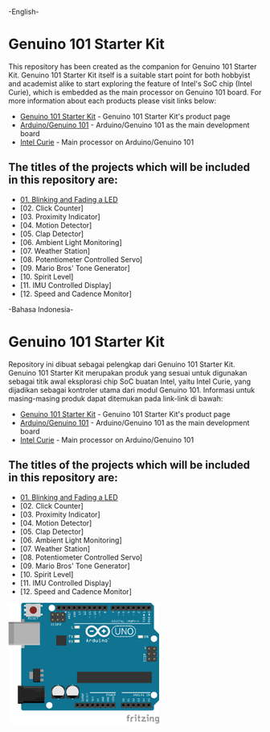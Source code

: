 -English-
# Genuino 101 Starter Kit
This repository has been created as the companion for Genuino 101 Starter Kit.
Genuino 101 Starter Kit itself is a suitable start point for both hobbyist and academist alike to start exploring the feature of Intel's SoC chip (Intel Curie), which is embedded as the main processor on Genuino 101 board.
For more information about each products please visit links below:
* [Genuino 101 Starter Kit](http://digiwarestore.com/en/) - Genuino 101 Starter Kit's product page
* [Arduino/Genuino 101](https://www.arduino.cc/en/Main/ArduinoBoard101) - Arduino/Genuino 101 as the main development board
* [Intel Curie](http://www.intel.com/content/www/us/en/wearables/wearable-soc.html) - Main processor on Arduino/Genuino 101

## The titles of the projects which will be included in this repository are:
* [01. Blinking and Fading a LED](https://github.com/IETrainingDiv/Genuino_101_Starter_Kit/tree/master/1_Blinking_and_Fading_a_LED)
* [02. Click Counter]
* [03. Proximity Indicator]
* [04. Motion Detector]
* [05. Clap Detector]
* [06. Ambient Light Monitoring]
* [07. Weather Station]
* [08. Potentiometer Controlled Servo]
* [09. Mario Bros' Tone Generator]
* [10. Spirit Level]
* [11. IMU Controlled Display]
* [12. Speed and Cadence Monitor]

-Bahasa Indonesia-
# Genuino 101 Starter Kit
Repository ini dibuat sebagai pelengkap dari Genuino 101 Starter Kit.
Genuino 101 Starter Kit merupakan produk yang sesuai untuk digunakan sebagai titik awal eksplorasi chip SoC buatan Intel, yaitu Intel Curie, yang dijadikan sebagai kontroler utama dari modul Genuino 101.
Informasi untuk masing-masing produk dapat ditemukan pada link-link di bawah:
* [Genuino 101 Starter Kit](http://digiwarestore.com/en/) - Genuino 101 Starter Kit's product page
* [Arduino/Genuino 101](https://www.arduino.cc/en/Main/ArduinoBoard101) - Arduino/Genuino 101 as the main development board
* [Intel Curie](http://www.intel.com/content/www/us/en/wearables/wearable-soc.html) - Main processor on Arduino/Genuino 101

## The titles of the projects which will be included in this repository are:
* [01. Blinking and Fading a LED](https://github.com/IETrainingDiv/Genuino_101_Starter_Kit/tree/master/1_Blinking_and_Fading_a_LED)
* [02. Click Counter]
* [03. Proximity Indicator]
* [04. Motion Detector]
* [05. Clap Detector]
* [06. Ambient Light Monitoring]
* [07. Weather Station]
* [08. Potentiometer Controlled Servo]
* [09. Mario Bros' Tone Generator]
* [10. Spirit Level]
* [11. IMU Controlled Display]
* [12. Speed and Cadence Monitor]

<img src="/blob/try_upload.png" width="300">

